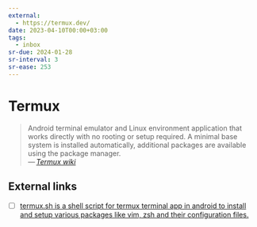 ```yaml
---
external:
  - https://termux.dev/
date: 2023-04-10T00:00+03:00
tags:
  - inbox
sr-due: 2024-01-28
sr-interval: 3
sr-ease: 253
---
```


# Termux

> Android terminal emulator and Linux environment application that works
> directly with no rooting or setup required. A minimal base system is installed
> automatically, additional packages are available using the package manager.\
> — <cite>[Termux wiki](https://wiki.termux.com/wiki/Main_Page)</cite>

## External links

- [ ] [termux.sh is a shell script for termux terminal app in android to install and setup various packages like vim, zsh and their configuration files.](https://github.com/sahilsehwag/android-termux-setup-script)
